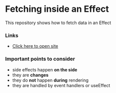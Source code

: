 <div>

<h1>Fetching inside an Effect</h1>

<p>

This repository shows how to fetch data in an Effect

</p>

</div>

### Links

- [Click here to open site](https://fetching-inside-an-effect.netlify.app/)

### Important points to consider

- side effects happen <strong>on the side</strong>
- they are <strong>changes</strong>
- they do <strong>not</strong> happen <strong>during</strong> rendering
- they are handled by event handlers or useEffect
